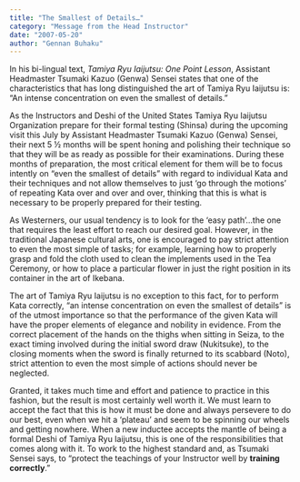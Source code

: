 ```yaml
---
title: "The Smallest of Details…"
category: "Message from the Head Instructor"
date: "2007-05-20"
author: "Gennan Buhaku"
---
```


In his bi-lingual text, _Tamiya Ryu Iaijutsu: One Point Lesson_, Assistant Headmaster Tsumaki Kazuo (Genwa) Sensei states that one of the characteristics that has long distinguished the art of Tamiya Ryu Iaijutsu is: “An intense concentration on even the smallest of details.”

As the Instructors and Deshi of the United States Tamiya Ryu Iaijutsu Organization prepare for their formal testing (Shinsa) during the upcoming visit this July by Assistant Headmaster Tsumaki Kazuo (Genwa) Sensei, their next 5 ½ months will be spent honing and polishing their technique so that they will be as ready as possible for their examinations. During these months of preparation, the most critical element for them will be to focus intently on “even the smallest of details” with regard to individual Kata and their techniques and not allow themselves to just ‘go through the motions’ of repeating Kata over and over and over, thinking that this is what is necessary to be properly prepared for their testing.

As Westerners, our usual tendency is to look for the ‘easy path’…the one that requires the least effort to reach our desired goal. However, in the traditional Japanese cultural arts, one is encouraged to pay strict attention to even the most simple of tasks; for example, learning how to properly grasp and fold the cloth used to clean the implements used in the Tea Ceremony, or how to place a particular flower in just the right position in its container in the art of Ikebana.

The art of Tamiya Ryu Iaijutsu is no exception to this fact, for to perform Kata correctly, “an intense concentration on even the smallest of details” is of the utmost importance so that the performance of the given Kata will have the proper elements of elegance and nobility in evidence. From the correct placement of the hands on the thighs when sitting in Seiza, to the exact timing involved during the initial sword draw (Nukitsuke), to the closing moments when the sword is finally returned to its scabbard (Noto), strict attention to even the most simple of actions should never be neglected.

Granted, it takes much time and effort and patience to practice in this fashion, but the result is most certainly well worth it. We must learn to accept the fact that this is how it must be done and always persevere to do our best, even when we hit a ‘plateau’ and seem to be spinning our wheels and getting nowhere. When a new inductee accepts the mantle of being a formal Deshi of Tamiya Ryu Iaijutsu, this is one of the responsibilities that comes along with it. To work to the highest standard and, as Tsumaki Sensei says, to “protect the teachings of your Instructor well by **training correctly**.”
